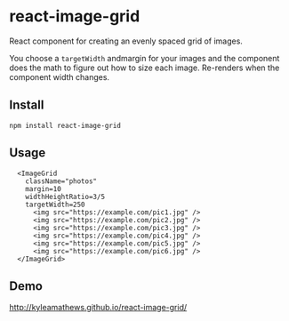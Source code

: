 react-image-grid
================

React component for creating an evenly spaced grid of images.

You choose a `targetWidth` andmargin for your images and the component does the
math to figure out how to size each image. Re-renders when the component
width changes.

## Install
`npm install react-image-grid`

## Usage

      <ImageGrid
        className="photos"
        margin=10
        widthHeightRatio=3/5
        targetWidth=250
          <img src="https://example.com/pic1.jpg" />
          <img src="https://example.com/pic2.jpg" />
          <img src="https://example.com/pic3.jpg" />
          <img src="https://example.com/pic4.jpg" />
          <img src="https://example.com/pic5.jpg" />
          <img src="https://example.com/pic6.jpg" />
      </ImageGrid>

## Demo
http://kyleamathews.github.io/react-image-grid/
